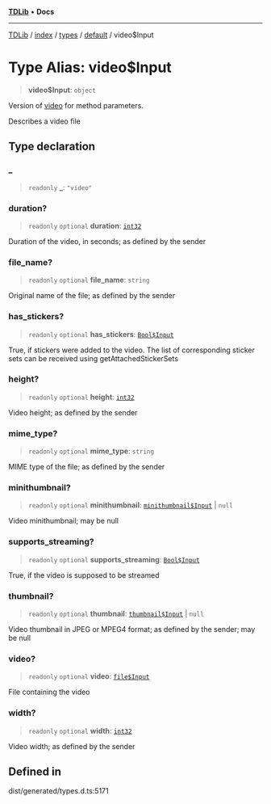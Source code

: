[**TDLib**](../../../../../../README.md) • **Docs**

***

[TDLib](../../../../../../modules.md) / [index](../../../../../README.md) / [types](../../../README.md) / [default](../README.md) / video$Input

# Type Alias: video$Input

> **video$Input**: `object`

Version of [video](video-1.md) for method parameters.

Describes a video file

## Type declaration

### \_

> `readonly` **\_**: `"video"`

### duration?

> `readonly` `optional` **duration**: [`int32`](int32-1.md)

Duration of the video, in seconds; as defined by the sender

### file\_name?

> `readonly` `optional` **file\_name**: `string`

Original name of the file; as defined by the sender

### has\_stickers?

> `readonly` `optional` **has\_stickers**: [`Bool$Input`](Bool$Input.md)

True, if stickers were added to the video. The list of corresponding sticker sets can be received using getAttachedStickerSets

### height?

> `readonly` `optional` **height**: [`int32`](int32-1.md)

Video height; as defined by the sender

### mime\_type?

> `readonly` `optional` **mime\_type**: `string`

MIME type of the file; as defined by the sender

### minithumbnail?

> `readonly` `optional` **minithumbnail**: [`minithumbnail$Input`](minithumbnail$Input-1.md) \| `null`

Video minithumbnail; may be null

### supports\_streaming?

> `readonly` `optional` **supports\_streaming**: [`Bool$Input`](Bool$Input.md)

True, if the video is supposed to be streamed

### thumbnail?

> `readonly` `optional` **thumbnail**: [`thumbnail$Input`](thumbnail$Input-1.md) \| `null`

Video thumbnail in JPEG or MPEG4 format; as defined by the sender; may be null

### video?

> `readonly` `optional` **video**: [`file$Input`](file$Input-1.md)

File containing the video

### width?

> `readonly` `optional` **width**: [`int32`](int32-1.md)

Video width; as defined by the sender

## Defined in

dist/generated/types.d.ts:5171

